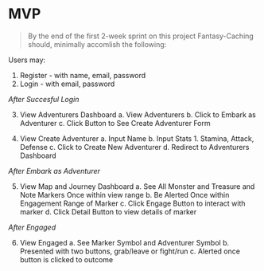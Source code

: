 # MVP

> By the end of the first 2-week sprint on this project Fantasy-Caching should, minimally accomlish the following:

Users may:
1. Register - with name, email, password
2. Login - with email, password

*After Succesful Login*

3. View Adventurers Dashboard
	a. View Adventurers
	b. Click to Embark as Adventurer
	c. Click Button to See Create Adventurer Form

4. View Create Adventurer
	a. Input Name
	b. Input Stats
		1. Stamina, Attack, Defense
	c. Click to Create New Adventurer
	d. Redirect to Adventurers Dashboard

	

*After Embark as Adventurer*

5. View Map and Journey Dashboard
	a. See All Monster and Treasure and Note Markers Once within view range
	b. Be Alerted Once within Engagement Range of Marker
	c. Click Engage Button to interact with marker
	d. Click Detail Button to view details of marker

*After Engaged*

6. View Engaged
	a. See Marker Symbol and Adventurer Symbol
	b. Presented with two buttons, grab/leave or fight/run
	c. Alerted once button is clicked to outcome

	





